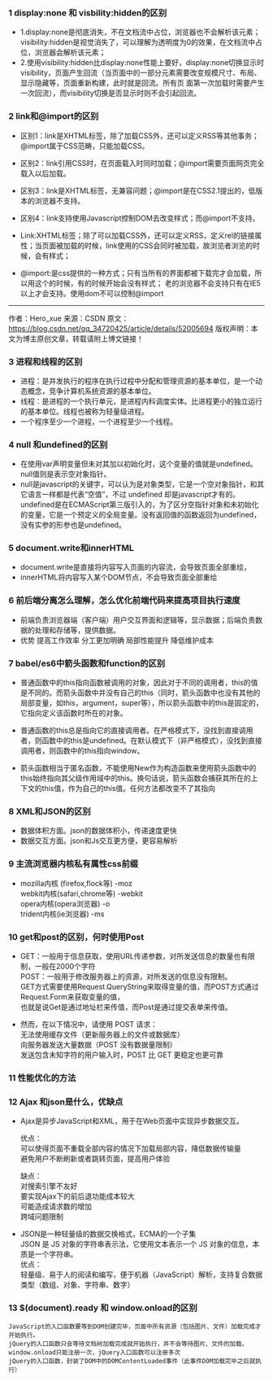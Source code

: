 ### 1 display:none 和 visbility:hidden的区别
* 1.display:none是彻底消失，不在文档流中占位，浏览器也不会解析该元素；visibility:hidden是视觉消失了，可以理解为透明度为0的效果，在文档流中占位，浏览器会解析该元素；  
* 2.使用visibility:hidden比display:none性能上要好，display:none切换显示时visibility，页面产生回流（当页面中的一部分元素需要改变规模尺寸、布局、显示隐藏等，页面重新构建，此时就是回流。所有页 面第一次加载时需要产生一次回流），而visibility切换是否显示时则不会引起回流。  
  
### 2 link和@import的区别 
* 区别1：link是XHTML标签，除了加载CSS外，还可以定义RSS等其他事务；@import属于CSS范畴，只能加载CSS。
* 区别2：link引用CSS时，在页面载入时同时加载；@import需要页面网页完全载入以后加载。
* 区别3：link是XHTML标签，无兼容问题；@import是在CSS2.1提出的，低版本的浏览器不支持。
* 区别4：link支持使用Javascript控制DOM去改变样式；而@import不支持。
  
* Link:XHTML标签；除了可以加载CSS外，还可以定义RSS，定义rel的链接属性；当页面被加载的时候，link使用的CSS会同时被加载，故浏览者浏览的时候，会有样式； 
* @import:是css提供的一种方式；只有当所有的界面都被下载完才会加载，所以用这个的时候，有的时候开始会没有样式； 老的浏览器不会支持只有在IE5以上才会支持。使用dom不可以控制@import
--------------------- 
作者：Hero_xue 
来源：CSDN 
原文：https://blog.csdn.net/qq_34720425/article/details/52005694 
版权声明：本文为博主原创文章，转载请附上博文链接！

### 3 进程和线程的区别
* 进程：是并发执行的程序在执行过程中分配和管理资源的基本单位，是一个动态概念，竞争计算机系统资源的基本单位。
* 线程：是进程的一个执行单元，是进程内科调度实体。比进程更小的独立运行的基本单位。线程也被称为轻量级进程。
* 一个程序至少一个进程，一个进程至少一个线程。
  
### 4 null 和undefined的区别
* 在使用var声明变量但未对其加以初始化时，这个变量的值就是undefined。   null值则是表示空对象指针。
* null是javascript的关键字，可以认为是对象类型，它是一个空对象指针，和其它语言一样都是代表“空值”，不过 undefined 却是javascript才有的。undefined是在ECMAScript第三版引入的，为了区分空指针对象和未初始化的变量，它是一个预定义的全局变量。没有返回值的函数返回为undefined，没有实参的形参也是undefined。

### 5 document.write和innerHTML
* document.write是直接将内容写入页面的内容流，会导致页面全部重绘，
* innerHTML将内容写入某个DOM节点，不会导致页面全部重绘

### 6 前后端分离怎么理解，怎么优化前端代码来提高项目执行速度
* 前端负责浏览器端（客户端）用户交互界面和逻辑等，显示数据；后端负责数据的处理和存储等，提供数据。
* 优势 提高工作效率  分工更加明确   局部性能提升  降低维护成本

### 7 babel/es6中箭头函数和function的区别
* 普通函数中的this指向函数被调用的对象，因此对于不同的调用者，this的值是不同的。而箭头函数中并没有自己的this（同时，箭头函数中也没有其他的局部变量，如this，argument，super等），所以箭头函数中的this是固定的，它指向定义该函数时所在的对象。

* 普通函数的this总是指向它的直接调用者。在严格模式下，没找到直接调用者，则函数中的this是undefined。在默认模式下（非严格模式），没找到直接调用者，则函数中的this指向window。

* 箭头函数相当于匿名函数，不能使用New作为构造函数来使用箭头函数中的this始终指向其父级作用域中的this。换句话说，箭头函数会捕获其所在的上下文的this值，作为自己的this值。任何方法都改变不了其指向

### 8 XML和JSON的区别
 * 数据体积方面。json的数据体积小，传递速度更快
 * 数据交互方面。json和Js交互更方便，更容易解析

### 9 主流浏览器内核私有属性css前缀
 * mozilla内核 (firefox,flock等)     -moz  
   webkit内核(safari,chrome等)   -webkit  
   opera内核(opera浏览器)         -o  
   trident内核(ie浏览器)               -ms

### 10 get和post的区别，何时使用Post
  *  GET：一般用于信息获取，使用URL传递参数，对所发送信息的数量也有限制，一般在2000个字符  
     POST：一般用于修改服务器上的资源，对所发送的信息没有限制。  
     GET方式需要使用Request.QueryString来取得变量的值，而POST方式通过Request.Form来获取变量的值，  
     也就是说Get是通过地址栏来传值，而Post是通过提交表单来传值。
  
  *  然而，在以下情况中，请使用 POST 请求：  
     无法使用缓存文件（更新服务器上的文件或数据库）  
     向服务器发送大量数据（POST 没有数据量限制）  
     发送包含未知字符的用户输入时，POST 比 GET 更稳定也更可靠 

### 11 性能优化的方法
### 12 Ajax 和json是什么，优缺点
  * Ajax是异步JavaScript和XML，用于在Web页面中实现异步数据交互。 
    
    优点：  
    可以使得页面不重载全部内容的情况下加载局部内容，降低数据传输量  
    避免用户不断刷新或者跳转页面，提高用户体验  

    缺点：  
    对搜索引擎不友好  
    要实现Ajax下的前后退功能成本较大  
    可能造成请求数的增加  
    跨域问题限制  

  * JSON是一种轻量级的数据交换格式，ECMA的一个子集   
    JSON 是 JS 对象的字符串表示法，它使用文本表示一个 JS 对象的信息，本质是一个字符串。  
    优点：  
    轻量级、易于人的阅读和编写，便于机器（JavaScript）解析，支持复合数据类型（数组、对象、字符串、数字）

### 13 $(document).ready 和 window.onload的区别
    JavaScript的入口函数要等到DOM创建完毕，页面中所有资源（包括图片、文件）加载完成才开始执行。
    jQuery的入口函数只会等待文档树加载完成就开始执行，并不会等待图片、文件的加载。
    window.onload只能注册一次，jQuery入口函数可以注册多次
    jQuery的入口函数，封装了DOM中的DOMContentLoaded事件（此事件DOM加载完毕之后就执行）

  
  
  